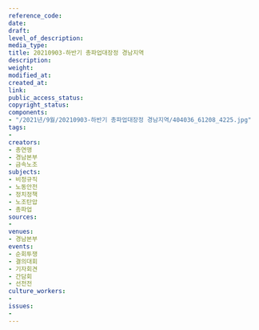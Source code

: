 ```yaml
---
reference_code: 
date: 
draft: 
level_of_description: 
media_type: 
title: 20210903-하반기 총파업대장정 경남지역
description: 
weight: 
modified_at: 
created_at: 
link: 
public_access_status: 
copyright_status: 
components:
- "/2021년/9월/20210903-하반기 총파업대장정 경남지역/404036_61208_4225.jpg"
tags:
- 
creators:
- 총연맹
- 경남본부
- 금속노조
subjects:
- 비정규직
- 노동안전
- 정치정책
- 노조탄압
- 총파업
sources:
- 
venues:
- 경남본부
events:
- 순회투쟁
- 결의대회
- 기자회견
- 간담회
- 선전전
culture_workers:
- 
issues:
- 
---
```

